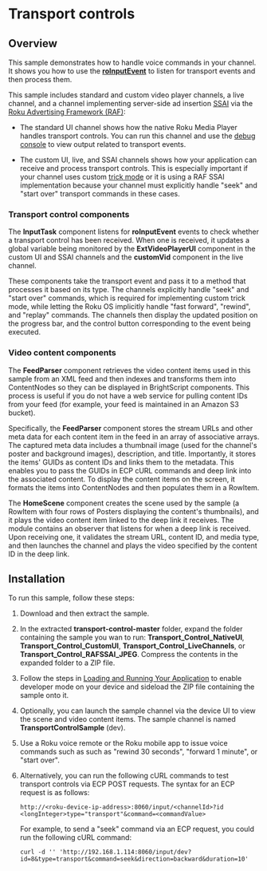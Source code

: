 # Transport controls

## **Overview**

This sample demonstrates how to handle voice commands in your channel. It shows you how to use the [**roInputEvent**](https://developer.roku.com/docs/references/brightscript/events/roinputevent.md) to listen for transport events and then process them. 

This sample includes standard and custom video player channels, a live channel, and a channel implementing server-side ad insertion [SSAI](https://developer.roku.com/docs/developer-program/advertising/ssai-adapters.md) via the [Roku Advertising Framework (RAF)](https://developer.roku.com/docs/developer-program/advertising/roku-advertising-framework.md): 

- The standard UI channel shows how the native Roku Media Player handles transport controls.  You can run this channel and use the [debug console](https://developer.roku.com/docs/developer-program/debugging/debugging-channels.md) to view output related to transport events. 

- The custom UI, live, and SSAI channels shows how your application can receive and process transport controls. This is especially important if your channel uses custom [trick mode](https://developer.roku.com/docs/developer-program/media-playback/trick-mode.md) or it is using a RAF SSAI implementation because your channel must explicitly handle "seek" and "start over" transport commands in these cases.   

### Transport control components

The **InputTask** component listens for **roInputEvent** events to check whether a transport control has been received. When one is received, it updates a global variable being monitored by the **ExtVideoPlayerUI** component in the custom UI and SSAI channels and the **customVid** component in the live channel. 

These components take the transport event and pass it to a method that processes it based on its type. The channels explicitly handle "seek" and "start over" commands, which is required for implementing custom trick mode, while letting the Roku OS implicitly handle "fast forward", "rewind", and "replay" commands. The channels then display the updated position on the progress bar, and the control button corresponding to the event being executed.

### Video content components

The **FeedParser** component retrieves the video content items used in this sample from an XML feed and then indexes and transforms them into ContentNodes so they can be displayed in BrightScript components. This process is useful if you do not have a web service for pulling content IDs from your feed (for example, your feed is maintained in an Amazon S3 bucket).

Specifically, the **FeedParser** component stores the stream URLs and other meta data for each content item in the feed in an array of associative arrays. The captured meta data includes a thumbnail image (used for the channel&#39;s poster and background images), description, and title. Importantly, it stores the items&#39; GUIDs as content IDs and links them to the metadata. This enables you to pass the GUIDs in ECP cURL commands and deep link into the associated content. To display the content items on the screen, it formats the items into ContentNodes and then populates them in a RowItem.

The **HomeScene** component creates the scene used by the sample (a RowItem with four rows of Posters displaying the content&#39;s thumbnails), and it plays the video content item linked to the deep link it receives. The module contains an observer that listens for when a deep link is received. Upon receiving one, it validates the stream URL, content ID, and media type, and then launches the channel and plays the video specified by the content ID in the deep link.

## **Installation**

To run this sample, follow these steps:

1. Download and then extract the sample.

2. In the extracted **transport-control-master** folder, expand the folder containing the sample you wan to run:  **Transport_Control_NativeUI**,  **Transport_Control_CustomUI**, **Transport_Control_LiveChannels**, or **Transport_Control_RAFSSAI_JPEG**. Compress the contents in the expanded folder to a ZIP file.

3.  Follow the steps in [Loading and Running Your Application](https://developer.roku.com/en-gb/docs/developer-program/getting-started/developer-setup.md#step-1-set-up-your-roku-device-to-enable-developer-settings) to enable developer mode on your device and sideload the ZIP file containing the sample onto it.

4.  Optionally, you can launch the sample channel via the device UI to view the scene and video content items. The sample channel is named **TransportControlSample** (dev).

5.  Use a Roku voice remote or the Roku mobile app to issue voice commands such as such as "rewind 30 seconds", "forward 1 minute", or "start over". 

6.  Alternatively, you can run the following cURL commands to test transport controls via ECP POST requests. The syntax for an ECP request is as follows:

    ```
    http://<roku-device-ip-address>:8060/input/<channelId>?id <longInteger>type="transport"&command=<commandValue>
    ```

    For example, to send a "seek" command via an ECP request, you could run the following cURL command:

    ```
    curl -d '' 'http://192.168.1.114:8060/input/dev?id=8&type=transport&command=seek&direction=backward&duration=10'
    ```
